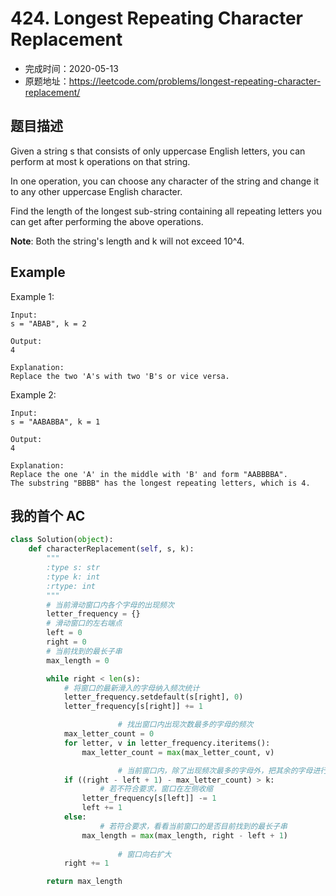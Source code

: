 # 424. Longest Repeating Character Replacement

- 完成时间：2020-05-13
- 原题地址：https://leetcode.com/problems/longest-repeating-character-replacement/

## 题目描述

Given a string s that consists of only uppercase English letters, you can perform at most k operations on that string.

In one operation, you can choose any character of the string and change it to any other uppercase English character.

Find the length of the longest sub-string containing all repeating letters you can get after performing the above operations.

**Note**:
Both the string's length and k will not exceed 10^4.

## Example
Example 1:
```
Input:
s = "ABAB", k = 2

Output:
4

Explanation:
Replace the two 'A's with two 'B's or vice versa.
```

Example 2:
```
Input:
s = "AABABBA", k = 1

Output:
4

Explanation:
Replace the one 'A' in the middle with 'B' and form "AABBBBA".
The substring "BBBB" has the longest repeating letters, which is 4.
```

## 我的首个 AC
```python
class Solution(object):
    def characterReplacement(self, s, k):
        """
        :type s: str
        :type k: int
        :rtype: int
        """
        # 当前滑动窗口内各个字母的出现频次
        letter_frequency = {}
        # 滑动窗口的左右端点
        left = 0
        right = 0
        # 当前找到的最长子串
        max_length = 0

        while right < len(s):
            # 将窗口的最新滑入的字母纳入频次统计
            letter_frequency.setdefault(s[right], 0)
            letter_frequency[s[right]] += 1

						# 找出窗口内出现次数最多的字母的频次
            max_letter_count = 0
            for letter, v in letter_frequency.iteritems():
                max_letter_count = max(max_letter_count, v)

						# 当前窗口内，除了出现频次最多的字母外，把其余的字母进行替换后，是否符合要求
            if ((right - left + 1) - max_letter_count) > k:
            		# 若不符合要求，窗口在左侧收缩
                letter_frequency[s[left]] -= 1
                left += 1
            else:
            		# 若符合要求，看看当前窗口的是否目前找到的最长子串
                max_length = max(max_length, right - left + 1)
						
						# 窗口向右扩大
            right += 1

        return max_length
```